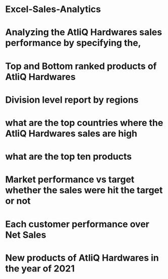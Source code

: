# Excel-Sales-Analytics
# Analyzing the AtliQ Hardwares sales performance by specifying the,
# Top and Bottom ranked products of AtliQ Hardwares
# Division level report by regions
# what are the top countries where the AtliQ Hardwares sales are high
# what are the top ten products 
# Market performance vs target whether the sales were hit the target or not
# Each customer performance over Net Sales
# New products of AtliQ Hardwares in the year of 2021
